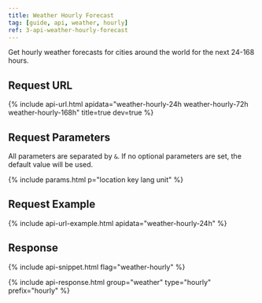 ```yaml
---
title: Weather Hourly Forecast
tag: [guide, api, weather, hourly]
ref: 3-api-weather-hourly-forecast
---
```


Get hourly weather forecasts for cities around the world for the next 24-168 hours.

## Request URL

{% include api-url.html apidata="weather-hourly-24h weather-hourly-72h weather-hourly-168h" title=true dev=true %}
  
## Request Parameters

All parameters are separated by `&`. If no optional parameters are set, the default value will be used.

{% include params.html p="location key lang unit" %}

## Request Example

{% include api-url-example.html apidata="weather-hourly-24h" %}

## Response

{% include api-snippet.html flag="weather-hourly" %}

{% include api-response.html group="weather" type="hourly" prefix="hourly" %}
